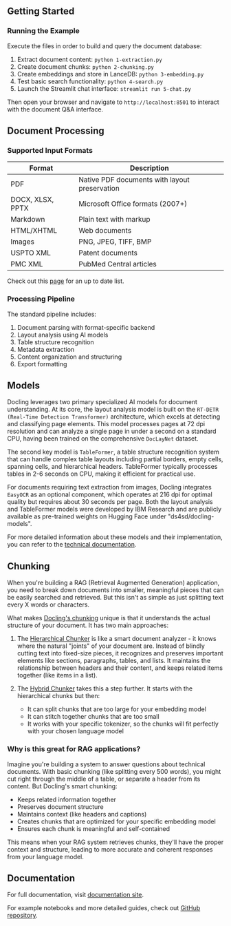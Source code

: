 ## Getting Started 
### Running the Example

Execute the files in order to build and query the document database:

1. Extract document content: `python 1-extraction.py`
2. Create document chunks: `python 2-chunking.py`
3. Create embeddings and store in LanceDB: `python 3-embedding.py`
4. Test basic search functionality: `python 4-search.py`
5. Launch the Streamlit chat interface: `streamlit run 5-chat.py`

Then open your browser and navigate to `http://localhost:8501` to interact with the document Q&A interface.

## Document Processing

### Supported Input Formats

| Format | Description |
|--------|-------------|
| PDF | Native PDF documents with layout preservation |
| DOCX, XLSX, PPTX | Microsoft Office formats (2007+) |
| Markdown | Plain text with markup |
| HTML/XHTML | Web documents |
| Images | PNG, JPEG, TIFF, BMP |
| USPTO XML | Patent documents |
| PMC XML | PubMed Central articles |

Check out this [page](https://ds4sd.github.io/docling/supported_formats/) for an up to date list.

### Processing Pipeline

The standard pipeline includes:

1. Document parsing with format-specific backend
2. Layout analysis using AI models
3. Table structure recognition
4. Metadata extraction
5. Content organization and structuring
6. Export formatting

## Models

Docling leverages two primary specialized AI models for document understanding. At its core, the layout analysis model is built on the `RT-DETR (Real-Time Detection Transformer)` architecture, which excels at detecting and classifying page elements. This model processes pages at 72 dpi resolution and can analyze a single page in under a second on a standard CPU, having been trained on the comprehensive `DocLayNet` dataset.

The second key model is `TableFormer`, a table structure recognition system that can handle complex table layouts including partial borders, empty cells, spanning cells, and hierarchical headers. TableFormer typically processes tables in 2-6 seconds on CPU, making it efficient for practical use. 

For documents requiring text extraction from images, Docling integrates `EasyOCR` as an optional component, which operates at 216 dpi for optimal quality but requires about 30 seconds per page. Both the layout analysis and TableFormer models were developed by IBM Research and are publicly available as pre-trained weights on Hugging Face under "ds4sd/docling-models".

For more detailed information about these models and their implementation, you can refer to the [technical documentation](https://arxiv.org/pdf/2408.09869).

## Chunking

When you're building a RAG (Retrieval Augmented Generation) application, you need to break down documents into smaller, meaningful pieces that can be easily searched and retrieved. But this isn't as simple as just splitting text every X words or characters.

What makes [Docling's chunking](https://ds4sd.github.io/docling/concepts/chunking/) unique is that it understands the actual structure of your document. It has two main approaches:

1. The [Hierarchical Chunker](https://ds4sd.github.io/docling/concepts/chunking/#hierarchical-chunker) is like a smart document analyzer - it knows where the natural "joints" of your document are. Instead of blindly cutting text into fixed-size pieces, it recognizes and preserves important elements like sections, paragraphs, tables, and lists. It maintains the relationship between headers and their content, and keeps related items together (like items in a list).

2. The [Hybrid Chunker](https://ds4sd.github.io/docling/concepts/chunking/#hybrid-chunker) takes this a step further. It starts with the hierarchical chunks but then:
   - It can split chunks that are too large for your embedding model
   - It can stitch together chunks that are too small
   - It works with your specific tokenizer, so the chunks will fit perfectly with your chosen language model

### Why is this great for RAG applications?

Imagine you're building a system to answer questions about technical documents. With basic chunking (like splitting every 500 words), you might cut right through the middle of a table, or separate a header from its content. But Docling's smart chunking:

- Keeps related information together
- Preserves document structure
- Maintains context (like headers and captions)
- Creates chunks that are optimized for your specific embedding model
- Ensures each chunk is meaningful and self-contained

This means when your RAG system retrieves chunks, they'll have the proper context and structure, leading to more accurate and coherent responses from your language model.

## Documentation

For full documentation, visit [documentation site](https://ds4sd.github.io/docling/).

For example notebooks and more detailed guides, check out [GitHub repository](https://github.com/DS4SD/docling).

